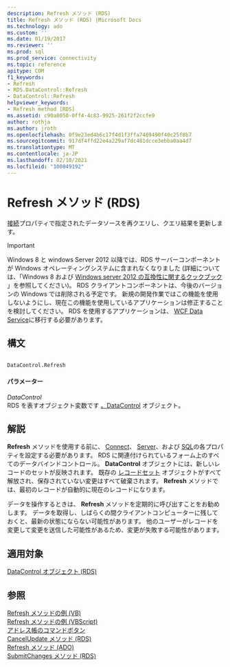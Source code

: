 ```yaml
---
description: Refresh メソッド (RDS)
title: Refresh メソッド (RDS) |Microsoft Docs
ms.technology: ado
ms.custom: ''
ms.date: 01/19/2017
ms.reviewer: ''
ms.prod: sql
ms.prod_service: connectivity
ms.topic: reference
apitype: COM
f1_keywords:
- Refresh
- RDS.DataControl::Refresh
- DataControl::Refresh
helpviewer_keywords:
- Refresh method [RDS]
ms.assetid: c90a8050-0ff4-4c83-9925-261f2f2ccfe9
author: rothja
ms.author: jroth
ms.openlocfilehash: 0f9e23ed4b6c17f4d1f3ffa7489490f40c25f8b7
ms.sourcegitcommit: 917df4ffd22e4a229af7dc481dcce3ebba0aa4d7
ms.translationtype: MT
ms.contentlocale: ja-JP
ms.lasthandoff: 02/10/2021
ms.locfileid: "100049192"
---
```

# <a name="refresh-method-rds"></a>Refresh メソッド (RDS)
[接続](./connect-property-rds.md)プロパティで指定されたデータソースを再クエリし、クエリ結果を更新します。  
  
> [!IMPORTANT]
>  Windows 8 と windows Server 2012 以降では、RDS サーバーコンポーネントが Windows オペレーティングシステムに含まれなくなりました (詳細については、「Windows 8 および [Windows server 2012 の互換性に関するクックブック](https://www.microsoft.com/download/details.aspx?id=27416) 」を参照してください)。 RDS クライアントコンポーネントは、今後のバージョンの Windows では削除される予定です。 新規の開発作業ではこの機能を使用しないようにし、現在この機能を使用しているアプリケーションは修正することを検討してください。 RDS を使用するアプリケーションは、 [WCF Data Service](/dotnet/framework/wcf/)に移行する必要があります。  
  
## <a name="syntax"></a>構文  
  
```  
  
DataControl.Refresh  
```  
  
#### <a name="parameters"></a>パラメーター  
 *DataControl*  
 RDS を表すオブジェクト変数です [。DataControl](./datacontrol-object-rds.md) オブジェクト。  
  
## <a name="remarks"></a>解説  
 **Refresh** メソッドを使用する前に、 [Connect](./connect-property-rds.md)、 [Server](./server-property-rds.md)、および [SQL](./sql-property.md)の各プロパティを設定する必要があります。 RDS に関連付けられているフォーム上のすべてのデータバインドコントロール。 **DataControl** オブジェクトには、新しいレコードのセットが反映されます。 既存の [レコードセット](../ado-api/recordset-object-ado.md) オブジェクトがすべて解放され、保存されていない変更はすべて破棄されます。 **Refresh** メソッドでは、最初のレコードが自動的に現在のレコードになります。  
  
 データを操作するときは、 **Refresh** メソッドを定期的に呼び出すことをお勧めします。 データを取得し、しばらくの間クライアントコンピューターに残しておくと、最新の状態にならない可能性があります。 他のユーザーがレコードを変更して変更を送信した可能性があるため、変更が失敗する可能性があります。  
  
## <a name="applies-to"></a>適用対象  
 [DataControl オブジェクト (RDS)](./datacontrol-object-rds.md)  
  
## <a name="see-also"></a>参照  
 [Refresh メソッドの例 (VB)](../ado-api/refresh-method-example-vb.md)   
 [Refresh メソッドの例 (VBScript)](./refresh-method-example-vbscript.md)   
 [アドレス帳のコマンドボタン](../../guide/remote-data-service/address-book-command-buttons.md)   
 [CancelUpdate メソッド (RDS)](./cancelupdate-method-rds.md)   
 [Refresh メソッド (ADO)](../ado-api/refresh-method-ado.md)   
 [SubmitChanges メソッド (RDS)](./submitchanges-method-rds.md)